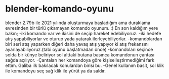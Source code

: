 # blender-komando-oyunu
blender 2.79b ile 2021 yılında oluşturmaya başladığım ama duraklama evresinden bir türlü çıkamayan komando oyunum. :)
En son kaldığım yere bakın;
-iki komando var ve ikisini de seçip hareket edebiliyoruz.
-iki hedefe atış yapabiliyorlar ve oturup yada yatarak ilerleyebiliyorlar.
-komandolardan biri seri atış yaparken diğeri daha yavaş atış yapıyor ki atış frekansını ayarlayabiliyoruz.(tabi oyunu başlatmadan önce)
-komandoları seçince solda bir künye beliriyor sol alttaki butana basınca komandonun çantası sağda açılıyor.
-Çantaları her komandoya göre kişiselleştirmediğimi fark ettim. Galiba ilk bakılacak konulardan birisi bu.
-Genel kullanım basit, sol klik ile komandoyu seç sağ klik ile yürüt ya da saldır.
